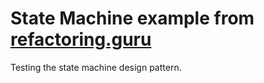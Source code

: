 # State Machine example from [refactoring.guru](https://refactoring.guru/design-patterns/state/cpp/example)

Testing the state machine design pattern.
